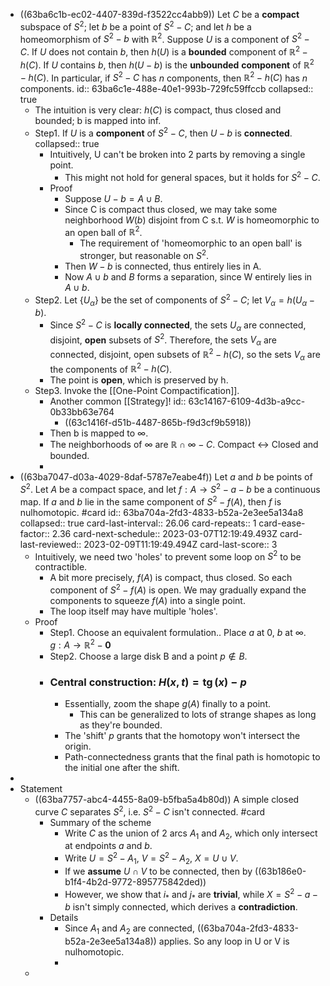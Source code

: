 - ((63ba6c1b-ec02-4407-839d-f3522cc4abb9)) Let $C$ be a **compact** subspace of $S^2$; let $b$ be a point of $S^2-C$; and let $h$ be a homeomorphism of $S^2-b$ with $\mathbb{R}^2$. Suppose $U$ is a component of $S^2-C$. If $U$ does not contain $b$, then $h(U)$ is a **bounded** component of $\mathbb{R}^2-h(C)$. If $U$ contains $b$, then $h(U-b)$ is the **unbounded** **component** of $\mathbb{R}^2-h(C)$. In particular, if $S^2-C$ has $n$ components, then $\mathbb{R}^2-h(C)$ has $n$ components.
  id:: 63ba6c1e-488e-40e1-993b-729fc59ffccb
  collapsed:: true
	- The intuition is very clear: $h(C)$ is compact, thus closed and bounded; b is mapped into inf.
	- Step1. If $U$ is a **component** of $S^2-C$, then $U-b$ is **connected**.
	  collapsed:: true
		- Intuitively, U can't be broken into 2 parts by removing a single point.
			- This might not hold for general spaces, but it holds for $S^2-C$.
		- Proof
			- Suppose $U-b=A\cup B$.
			- Since C is compact thus closed, we may take some neighborhood $W(b)$ disjoint from C s.t. $W$ is homeomorphic to an open ball of $\mathbb{R}^2$.
				- The requirement of 'homeomorphic to an open ball' is stronger, but reasonable on $S^2$.
			- Then $W-b$ is connected, thus entirely lies in A.
			- Now $A\cup b$ and $B$ forms a separation, since W entirely lies in $A \cup b$.
	- Step2. Let $\left\{U_\alpha\right\}$ be the set of components of $S^2-C$; let $V_\alpha=h\left(U_\alpha-b\right)$.
		- Since $S^2-C$ is **locally connected**, the sets $U_\alpha$ are connected, disjoint, **open** subsets of $S^2$. Therefore, the sets $V_\alpha$ are connected, disjoint, open subsets of $\mathbb{R}^2-h(C)$, so the sets $V_\alpha$ are the components of $\mathbb{R}^2-h(C)$.
		- The point is **open**, which is preserved by h.
	- Step3. Invoke the [[One-Point Compactification]].
		- Another common [[Strategy]!
		  id:: 63c14167-6109-4d3b-a9cc-0b33bb63e764
			- ((63c1416f-d51b-4487-865b-f9d3cf9b5918))
		- Then b is mapped to $\infty$.
		- The neighborhoods of $\infty$ are $\mathbb R \cap \infty -C$. Compact <-> Closed and bounded.
		-
- ((63ba7047-d03a-4029-8daf-5787e7eabe4f)) Let $a$ and $b$ be points of $S^2$. Let $A$ be a compact space, and let $f: A \longrightarrow S^2-a-b$ be a continuous map. If $a$ and $b$ lie in the same component of $S^2-f(A)$, then $f$ is nulhomotopic. #card
  id:: 63ba704a-2fd3-4833-b52a-2e3ee5a134a8
  collapsed:: true
  card-last-interval:: 26.06
  card-repeats:: 1
  card-ease-factor:: 2.36
  card-next-schedule:: 2023-03-07T12:19:49.493Z
  card-last-reviewed:: 2023-02-09T11:19:49.494Z
  card-last-score:: 3
	- Intuitively, we need two 'holes' to prevent some loop on $S^2$ to be contractible.
		- A bit more precisely, $f(A)$ is compact, thus closed. So each component of $S^2-f(A)$ is open. We may gradually expand the components to squeeze $f(A)$ into a single point.
		- The loop itself may have multiple 'holes'.
	- Proof
		- Step1. Choose an equivalent formulation.. Place $a$ at 0, $b$ at $\infty$. $g: A \rightarrow \mathbb{R}^2-\mathbf{0}$
		- Step2. Choose a large disk B and a point $p \notin B$.
		- ### Central construction: $H(x, t)=\operatorname{tg}(x)-p$
			- Essentially, zoom the shape $g(A)$ finally to a point.
				- This can be generalized to lots of strange shapes as long as they're bounded.
			- The 'shift' $p$ grants that the homotopy won't intersect the origin.
			- Path-connectedness grants that the final path is homotopic to the initial one after the shift.
-
- Statement
	- ((63ba7757-abc4-4455-8a09-b5fba5a4b80d)) A simple closed curve $C$ separates $S^2$, i.e. $S^2-C$ isn't connected. #card
		- Summary of the scheme
			- Write $C$ as the union of 2 arcs $A_1$ and $A_2$, which only intersect at endpoints $a$ and $b$.
			- Write $U=S^2-A_1$, $V=S^2-A_2$, $X=U \cup V$.
			- If we **assume** $U \cap V$ to be connected, then by ((63b186e0-b1f4-4b2d-9772-895775842ded))
			- However, we show that $i_*$ and $j_*$ are **trivial**, while $X=S^2-a-b$ isn't simply connected, which derives a **contradiction**.
		- Details
			- Since $A_1$ and $A_2$ are connected, ((63ba704a-2fd3-4833-b52a-2e3ee5a134a8)) applies. So any loop in U or V is nulhomotopic.
			-
	-